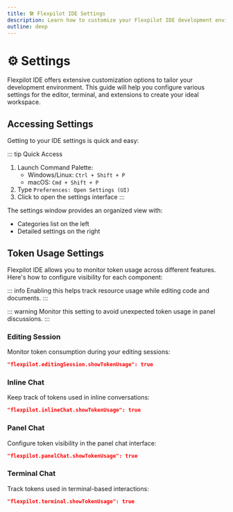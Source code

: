 ```yaml
---
title: 🛠️ Flexpilot IDE Settings
description: Learn how to customize your Flexpilot IDE development environment through configurable settings
outline: deep
---
```


# ⚙️ Settings

Flexpilot IDE offers extensive customization options to tailor your development environment. This guide will help you configure various settings for the editor, terminal, and extensions to create your ideal workspace.

## Accessing Settings

Getting to your IDE settings is quick and easy:

::: tip Quick Access
1. Launch Command Palette:
   - Windows/Linux: `Ctrl + Shift + P`
   - macOS: `Cmd + Shift + P`
2. Type `Preferences: Open Settings (UI)`
3. Click to open the settings interface
:::

The settings window provides an organized view with:
- Categories list on the left
- Detailed settings on the right

## Token Usage Settings

Flexpilot IDE allows you to monitor token usage across different features. Here's how to configure visibility for each component:

::: info
Enabling this helps track resource usage while editing code and documents.
:::

::: warning
Monitor this setting to avoid unexpected token usage in panel discussions.
:::

### Editing Session

Monitor token consumption during your editing sessions:

```json
"flexpilot.editingSession.showTokenUsage": true
```

### Inline Chat

Keep track of tokens used in inline conversations:

```json
"flexpilot.inlineChat.showTokenUsage": true
```

### Panel Chat

Configure token visibility in the panel chat interface:

```json
"flexpilot.panelChat.showTokenUsage": true
```

### Terminal Chat

Track tokens used in terminal-based interactions:

```json
"flexpilot.terminal.showTokenUsage": true
```